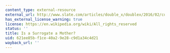 ```yaml
---
content_type: external-resource
external_url: http://www.slate.com/articles/double_x/doublex/2016/02/custody_case_over_triplets_in_california_raises_questions_about_surrogacy.html?wpsrc=kwfacebookdt&kwp_0=106037&kwp_4=516441&kwp_1=278528
has_external_license_warning: true
license: https://en.wikipedia.org/wiki/All_rights_reserved
status: ''
title: Is a Surrogate a Mother?
uid: 621ee85b-f1ce-40a2-9e28-c9d1a34c4d21
wayback_url: ''
---
```


